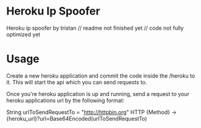 
# Heroku Ip Spoofer
Heroku ip spoofer by tristan
// readme not finished yet
// code not fully optimized yet

# Usage
Create a new heroku application and commit the code inside the /heroku
to it. This will start the api which you can send requests to.

Once you're heroku application is up and running, send a request to your
heroku applications url by the following format: 

String urlToSendRequestTo = "http://httpbin.org"
HTTP {Method} -> {heroku_url}?url=Base64Encoded(urlToSendRequestTo)

